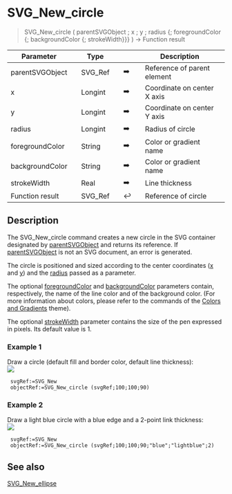 <!-- nodeReference := SVG_New_circle ( parentReference ; x ; y ; rayon ; strokeColor ; fillColor ; strokeWidth )
 -> parentReference (Text)
 -> x (Real)
 -> y (Real)
 -> rayon (Real)
 -> strokeColor (Text)
 -> fillColor (Text)
 -> strokeWidth (Real)
 <- nodeReference (Text)-->
# SVG_New_circle

> SVG_New_circle ( parentSVGObject ; x ; y ; radius {; foregroundColor {; backgroundColor {; strokeWidth}}} ) -> Function result

| Parameter |     | Type |     |     |     | Description |     |
| --- | --- | --- | --- | --- | --- | --- | --- |
| parentSVGObject |     | SVG_Ref |     | ➡️ |     | Reference of parent element |     |
| x   |     | Longint |     | ➡️ |     | Coordinate on center X axis |     |
| y   |     | Longint |     | ➡️ |     | Coordinate on center Y axis |     |
| radius |     | Longint |     | ➡️ |     | Radius of circle |     |
| foregroundColor |     | String |     | ➡️ |     | Color or gradient name |     |
| backgroundColor |     | String |     | ➡️ |     | Color or gradient name |     |
| strokeWidth |     | Real |     | ➡️ |     | Line thickness |     |
| Function result |     | SVG_Ref |     | ↩️ |     | Reference of circle |     |

## Description

The SVG_New_circle command creates a new circle in the SVG container designated by [parentSVGObject](# "Reference of parent element") and returns its reference. If [parentSVGObject](# "Reference of parent element") is not an SVG document, an error is generated.

The circle is positioned and sized according to the center coordinates ([x](# "Coordinate on center X axis") and [y](# "Coordinate on center Y axis")) and the [radius](# "Radius of circle") passed as a parameter.

The optional [foregroundColor](# "Color or gradient name") and [backgroundColor](# "Color or gradient name") parameters contain, respectively, the name of the line color and of the background color. (For more information about colors, please refer to the commands of the [Colors and Gradients](Colors%20and%20Gradients.md "Colors and Gradients") theme).

The optional [strokeWidth](# "Line thickness") parameter contains the size of the pen expressed in pixels. Its default value is 1.

### Example 1  

Draw a circle (default fill and border color, default line thickness):  
![](..Home.md..Home.mdpictureHome.md194977Home.mdpict194977.en.png)

```4d
 svgRef:=SVG_New   
 objectRef:=SVG_New_circle (svgRef;100;100;90)
```

### Example 2  

Draw a light blue circle with a blue edge and a 2-point link thickness:  
![](..Home.md..Home.mdpictureHome.md194978Home.mdpict194978.en.png)

```4d
 svgRef:=SVG_New   
 objectRef:=SVG_New_circle (svgRef;100;100;90;"blue";"lightblue";2)
```

## See also

[SVG_New_ellipse](SVG_New_ellipse.md)
